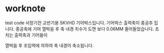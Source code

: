 # worknote
test code
서창기전 교반기용 SKVHD 기어박스입니다.
기어박스 출력축이 중공추 입니다.
종공축에 기어 열박음 후 축 내경 치수가 도면 보다 0.06MM 줄어들었습니다.
조치는 출력축과 기어들이 

열박음 후 조임력에 의하여 축 내경이 축소됩니다.

